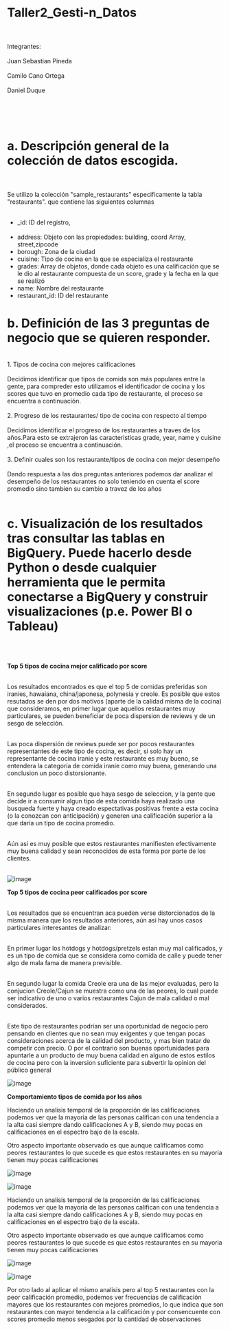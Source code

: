 # Taller2_Gesti-n_Datos
</br></br>
Integrantes:</br></br>
Juan Sebastian Pineda</br></br>
Camilo Cano Ortega</br></br>
Daniel Duque</br></br>

</br></br>

# a. Descripción general de la colección de datos escogida.
</br></br>
Se utilizo la colección "sample_restaurants" especificamente la tabla "restaurants". que contiene las siguientes columnas
</br></br>
*   _id: ID del registro, </br></br>
*   address: Objeto con las propiedades: building, coord Array, street,zipcode </br>
*   borough: Zona de la ciudad </br>
*   cuisine: Tipo de cocina en la que se especializa el restaurante </br>
*   grades: Array de objetos, donde cada objeto es una calificación que se le dio al restaurante compuesta de un score, grade y la fecha en la que se realizó
*   name: Nombre del restaurante </br>
*   restaurant_id: ID del restaurante </br>

# b. Definición de las 3 preguntas de negocio que se quieren responder.
</br>
1.   Tipos de cocina con mejores calificaciones
</br></br>
Decidimos identificar que tipos de comida son más populares entre la gente, para compreder esto utilizamos el identificador de cocina y los scores que tuvo en promedio cada tipo de restaurante, el proceso se encuentra a continuación.
</br></br>
2.   Progreso de los restaurantes/ tipo de cocina con respecto al tiempo
</br></br>
Decidimos identificar el progreso de los restaurantes a traves de los años.Para esto se extrajeron las caracteristicas grade, year, name y cuisine  ,el proceso se encuentra a continuación.
</br></br>
3.   Definir cuales son los restaurante/tipos de cocina con mejor desempeño
</br></br>
Dando respuesta a las dos preguntas anteriores podemos dar analizar el desempeño de los restaurantes no solo teniendo en cuenta el score promedio sino tambien su cambio a travez de los años
</br></br>

# c. Visualización de los resultados tras consultar las tablas en BigQuery. Puede hacerlo desde Python o desde cualquier herramienta que le permita conectarse a BigQuery y construir visualizaciones (p.e. Power BI o Tableau) 
</br></br>

**Top 5 tipos de cocina mejor calificado por score**
</br></br>

Los resultados encontrados es que el top 5 de comidas preferidas son iranies, hawaiana, china/japonesa, polynesia y creole. Es posible que estos resutados se den por dos motivos (aparte de la calidad misma de la cocina) que consideramos, en primer lugar que aquellos restaurantes muy particulares, se pueden beneficiar de poca dispersion de reviews y de un sesgo de selección.
</br></br>

Las poca dispersión de reviews puede ser por pocos restaurantes representantes de este tipo de cocina, es decir, si solo hay un representante de cocina iranie y este restaurante es muy bueno, se entendera la categoría de comida iranie como muy buena, generando una conclusion un poco distorsionante.
</br></br>

En segundo lugar es posible que haya sesgo de seleccion, y la gente que decide ir a consumir algun tipo de esta comida haya realizado una busqueda fuerte y haya creado espectativas positivas frente a esta cocina (o la conozcan con anticipación) y generen una calificación superior a la que daría un tipo de cocina promedio.
</br></br>

Aún así es muy posible que estos restaurantes manifiesten efectivamente muy buena calidad y sean reconocidos de esta forma por parte de los clientes.
</br></br>

![image](https://user-images.githubusercontent.com/101982334/192146804-d3aa39bd-fe7e-4e99-be48-5608b32a6adb.png)


**Top 5 tipos de cocina peor calificados por score**
</br></br>

Los resultados que se encuentran aca pueden verse distorcionados de la misma manera que los resultados anteriores, aún asi hay unos casos particulares interesantes de analizar:
</br></br>

En primer lugar los hotdogs y hotdogs/pretzels estan muy mal calificados, y es un tipo de comida que se considera como comida de calle y puede tener algo de mala fama de manera previsible.
</br></br>

En segundo lugar la comida Creole era una de las mejor evaluadas, pero la conjucion Creole/Cajun se muestra como una de las peores, lo cual puede ser indicativo de uno o varios restaurantes Cajun de mala calidad o mal considerados.
</br></br>

Este tipo de restaurantes podrían ser una oportunidad de negocio pero pensando en clientes que no sean muy exigentes y que tengan pocas consideraciones acerca de la calidad del producto, y mas bien tratar de competir con precio. O por el contrario son buenas oportunidades para apuntarle a un producto de muy buena calidad en alguno de estos estilos de cocina pero con la inversion suficiente para subvertir la opinion del público general

![image](https://user-images.githubusercontent.com/101982334/192146732-504ca6e4-b475-4370-aacc-1456110a2a63.png)

**Comportamiento tipos de comida por los años**

Haciendo un analisis temporal de la proporción de las calificaciones  podemos ver que la mayoria de las personas califican con una tendencia a la alta casi siempre dando calificaciones A y B, siendo muy pocas en calificaciones en el espectro bajo de la escala. 

Otro aspecto importante observado es que aunque calificamos como peores restaurantes lo que sucede es que estos restaurantes  en su mayoria tienen muy pocas calificaciones

![image](https://user-images.githubusercontent.com/101982334/192146917-522648de-1611-4ef3-961e-b87a4c344e2b.png)

![image](https://user-images.githubusercontent.com/101982334/192146928-e51f551e-30d3-46ab-861d-9e19f5e7fd80.png)

Haciendo un analisis temporal de la proporción de las calificaciones  podemos ver que la mayoria de las personas califican con una tendencia a la alta casi siempre dando calificaciones A y B, siendo muy pocas en calificaciones en el espectro bajo de la escala. 

Otro aspecto importante observado es que aunque calificamos como peores restaurantes lo que sucede es que estos restaurantes  en su mayoria tienen muy pocas calificaciones

![image](https://user-images.githubusercontent.com/101982334/192146963-06254515-d310-49d2-acfc-4a3292a44475.png)

![image](https://user-images.githubusercontent.com/101982334/192146973-5000a4e0-d240-4bcd-b84b-95ab200993a6.png)

Por otro lado al aplicar el mismo analisis pero al top 5 restaurantes con la peor calificación promedio, podemos ver frecuencias de calificación mayores que los restaurantes con mejores promedios, lo que indica que son restaurantes con mayor tendencia a la calificación y por consencuente con scores promedio menos sesgados por la cantidad de observaciones
